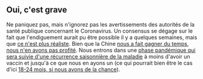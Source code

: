 ## Oui, c'est grave

Ne paniquez pas, mais n'ignorez pas les avertissements des autorités de la santé publique concernant le Coronavirus. Un consensus se dégage sur le fait que l'endiguement aurait pu être possible il y a quelques semaines, mais que [ce n'est plus réaliste](https://twitter.com/uwmnewsroom/status/1236020906956189696). Bien que la Chine [nous a fait gagner du temps, nous n'en avons pas profité](https://twitter.com/florian_krammer/status/1236344865924972545). Nous entrons dans une [phase pandémique qui sera suivie d'une récurrence saisonnière de la maladie](https://twitter.com/NAChristakis/status/1235983934187544578) à moins d'avoir un vaccin et jusqu'à ce que nous en ayons un (ce qui pourrait bien  être le cas d'ici [18-24 mois, si nous avons de la chance](https://www.politico.com/news/2020/03/05/coronavirus-trump-vaccine-rhetoric-121796?nname=playbookid=0000014f-1646-d88f-a1cf-5f46b7bd0000rid=0000014e-f0fe-dd93-ad7f-f8ff7e290000lid=630318)).

